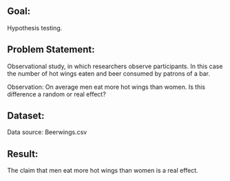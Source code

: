 Goal:
-----
Hypothesis testing.

Problem Statement:
------------------
Observational study, in which researchers observe participants. 
In this case the number of hot wings eaten and beer consumed by patrons of a bar.

Observation: On average men eat more hot wings than women. Is this difference a random or real effect?

Dataset:
--------
Data source: Beerwings.csv

Result:
-------
The claim that men eat more hot wings than women is a real effect.


